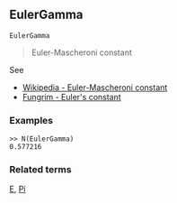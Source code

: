 ## EulerGamma

```
EulerGamma
```

> Euler-Mascheroni constant

See
* [Wikipedia - Euler-Mascheroni constant](https://en.wikipedia.org/wiki/Euler%E2%80%93Mascheroni_constant)
* [Fungrim - Euler's constant](http://fungrim.org/topic/Euler's_constant/)

### Examples

``` 
>> N(EulerGamma) 
0.577216
```

### Related terms 
[E](E.md), [Pi](Pi.md) 
